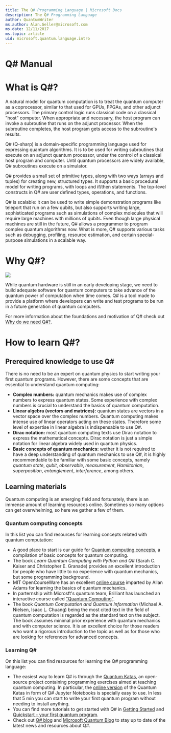 ```yaml
---
title: The Q# Programming Language | Microsoft Docs 
description: The Q# Programming Language
author: QuantumWriter
ms.author: Alan.Geller@microsoft.com 
ms.date: 12/11/2017
ms.topic: article
uid: microsoft.quantum.language.intro
---
```


# Q# Manual

# What is Q#?

A natural model for quantum computation is to treat the quantum computer
as a coprocessor, similar to that used for GPUs, FPGAs, and other adjunct
processors.
The primary control logic runs classical code on a classical "host" computer.
When appropriate and necessary, the host program can invoke a subroutine
that runs on the adjunct processor.
When the subroutine completes, the host program gets access to the
subroutine's results.

Q# (Q-sharp) is a domain-specific programming language used for
expressing quantum algorithms.
It is to be used for writing subroutines that execute on an adjunct
quantum processor, under the control of a classical host program and computer.
Until quantum processors are widely available, Q# subroutines execute on a simulator.

Q# provides a small set of primitive types, along with two ways
(arrays and tuples) for creating new, structured types.
It supports a basic procedural model for writing programs,
with loops and if/then statements.
The top-level constructs in Q# are user defined types, operations,
and functions.

Q# is scalable: it can be used to write simple demonstration programs like teleport that run on a few qubits, but also supports writing large, sophisticated programs such as simulations of complex molecules that will require large machines with millions of qubits. Even though large physical machines are still in the future, Q# allows a programmer to program complex quantum algorithms now. What is more, Q# supports various tasks such as debugging, profiling, resource estimation, and certain special-purpose simulations in a scalable way.


# Why Q#?

[![](http://img.youtube.com/vi/cOUrzxyng04/0.jpg)](http://www.youtube.com/watch?v=cOUrzxyng04 "")

 While quantum hardware is still in an early developing stage, we need 
 to build adequate software for quantum computers to take advance 
 of the quantum power of computation when time comes. Q# is a tool 
 made to provide a platform where developers can write and test programs 
 to be run in a future generation of quantum computers.

For more information about the foundations and 
motivation of Q# check out 
[Why do we need Q#?](https://devblogs.microsoft.com/qsharp/why-do-we-need-q/).

# How to learn Q#?

## Prerequired knowledge to use Q#
There is no need to be an expert on quantum physics to start writing your 
first quantum programs. However, there are some concepts that are essential 
to understand quantum computing:
* **Complex numbers:** quantum mechanics makes use of complex numbers to 
express quantum states. Some experience with complex numbers is crucial to
understand the basics of quantum computation.
* **Linear algebra (vectors and matrices):** quantum states are vectors 
  in a vector space over the complex numbers. Quantum computing makes 
  intense use of linear operators acting on these states. Therefore 
  some level of expertise in linear algebra is indispensable to use Q#.
* **Dirac notation:** most quantum computing texts use Dirac notation 
  to express the mathematical concepts. Dirac notation is just a simple 
  notation for linear algebra widely used in quantum physics.
* **Basic concepts of quantum mechanics:** wether it is not required to 
  have a deep understanding of quantum mechanics to use Q#, it is highly 
  recommendable to be familiar with some basic concepts, namely 
  *quantum state*, *qubit*, *observable*, *measurement*, *Hamiltonian*,
  *superposition*, *entanglement*, *interference*, among others.  
## Learning materials
Quantum computing is an emerging field and fortunately, there is an 
immense amount of learning resources online. Sometimes so many options 
can get overwhelming, so here we gather a few of them.
### Quantum computing concepts
In this list you can find resources for learning concepts related with 
quantum computation:
* A good place to start is our guide for [Quantum computing concepts](xref:microsoft.quantum.concepts.intro), 
  a compilation of basic concepts for quantum computing.
* The book *Learn Quantum Computing with Python and Q#* (Sarah C. Kaiser 
  and Christopher E. Granade) provides an excellent introduction for people 
  who have little to no experience with quantum mechanics, but some programming background.
* MIT OpenCourseWare has an excellent [online course](https://www.youtube.com/playlist?list=PLUl4u3cNGP61-9PEhRognw5vryrSEVLPr) 
  imparted by Allan Adams for learning the basics of quantum mechanics.
* In parternship with Microsft's quantum team, Brilliant has launched an interactive 
  course called ["Quantum Computing"](https://cloudblogs.microsoft.com/quantum/2019/05/23/microsoft-brilliant-team-up-to-offer-quantum-curriculum/).
* The book *Quantum Computation and Quantum Information* (Michael A. Nielsen, 
  Isaac L. Chuang) being the most cited text in the field of quantum computation is regarded 
  as the standard text on the subject. The book assumes minimal prior experience with 
  quantum mechanics and with computer science. It is an excellent choice for those 
  readers who want a rigorous introduction to the topic as well as for those who 
  are looking for references for advanced concepts.
### Learning Q#
On this list you can find resources for learning the Q# programming language:
* The easiest way to learn Q# is through the [Quantum Katas](https://github.com/Microsoft/QuantumKatas/), an open-source 
  project containing programming exercises aimed at teaching quantum computing. 
  In particular, the [online version](https://mybinder.org/v2/gh/Microsoft/QuantumKatas/master?filepath=index.ipynb) of 
  the Quantum Katas in form of Q# Jupyter Notebooks is specially easy to use. In less that 5 min you can start 
  to write your first quantum program without needing to install anything.
* You can find more tutorials to get started with Q# in [Getting Started](xref:microsoft.quantum.install) and 
  [Quickstart - your first quantum program](xref:microsoft.quantum.write-program).
* Check out [Q# blog](https://devblogs.microsoft.com/qsharp/) and [Microsoft Quantum Blog](https://cloudblogs.microsoft.com/quantum/?ext) to stay up to date 
  of the latest news and resources about Q#.
